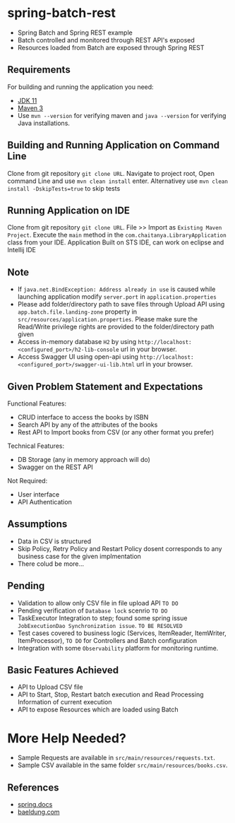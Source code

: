 # spring-batch-rest
- Spring Batch and Spring REST example
- Batch controlled and monitored through REST API's exposed
- Resources loaded from Batch are exposed through Spring REST

## Requirements
For building and running the application you need:

- [JDK 11](https://www.oracle.com/java/technologies/javase-jdk11-downloads.html)
- [Maven 3](https://maven.apache.org)
- Use `mvn --version` for verifying maven and `java --version` for verifying Java installations.

## Building and Running Application on Command Line

Clone from git repository `git clone URL`.
Navigate to project root, Open command Line and use `mvn clean install` enter. Alternativey use `mvn clean install -DskipTests=true` to skip tests

## Running Application on IDE

Clone from git repository `git clone URL`.
File >> Import as `Existing Maven Project`.
Execute the `main` method in the `com.chaitanya.LibraryApplication` class from your IDE.
Application Built on STS IDE, can work on eclipse and Intellij IDE

## Note
- If `java.net.BindException: Address already in use` is caused while launching application modify `server.port` in `application.properties`
- Please add folder/directory path to save files through Upload API using `app.batch.file.landing-zone` property in `src/resources/application.properties`. Please make sure the Read/Write privilege rights are provided to the folder/directory path given 
- Access in-memory database `H2` by using `http://localhost:<configured_port>/h2-lib-console` url in your browser.
- Access Swagger UI using open-api using `http://localhost:<configured_port>/swagger-ui-lib.html` url in your browser.

## Given Problem Statement and Expectations

Functional Features:
-	CRUD interface to access the books by ISBN
-	Search API by any of the attributes of the books
-	Rest API to Import books from CSV (or any other format you prefer)
 
Technical Features:
-	DB Storage (any in memory approach will do)
-	Swagger on the REST API

Not Required:
-	User interface
-	API Authentication

## Assumptions
- Data in CSV is structured
- Skip Policy, Retry Policy and Restart Policy dosent corresponds to any business case for the given implmentation
- There colud be more...

## Pending
- Validation to allow only CSV file in file upload API `TO DO`
- Pending verification of `Database lock` scenrio `TO DO`
- TaskExecutor Integration to step; found some spring issue `JobExecutionDao Synchronization issue`. `TO BE RESOLVED`
- Test cases covered to business logic (Services, ItemReader, ItemWriter, ItemProcessor), `TO DO` for Controllers and Batch configuration
- Integration with some `Observability` platform for monitoring runtime.

## Basic Features Achieved
- API to Upload CSV file
- API to Start, Stop, Restart batch execution and Read Processing Information of current execution
- API to expose Resources which are loaded using Batch

# More Help Needed?
- Sample Requests are available in `src/main/resources/requests.txt`.
- Sample CSV available in the same folder `src/main/resources/books.csv`.

## References
- [spring.docs](https://docs.spring.io/spring-batch/docs/current/reference/html/job.html#configureJob)
- [baeldung.com](https://www.baeldung.com/spring-rest-api-query-search-language-tutorial)
